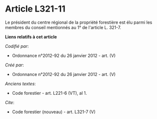 # Article L321-11

Le président du centre régional de la propriété forestière est élu parmi les membres du conseil mentionnés au 1° de l'article
L. 321-7.

**Liens relatifs à cet article**

_Codifié par_:

  - Ordonnance n°2012-92 du 26 janvier 2012 - art. (V)

_Créé par_:

  - Ordonnance n°2012-92 du 26 janvier 2012 - art. (V)

_Anciens textes_:

  - Code forestier - art. L221-6 (VT), al 1.

_Cite_:

  - Code forestier (nouveau) - art. L321-7 (V)
